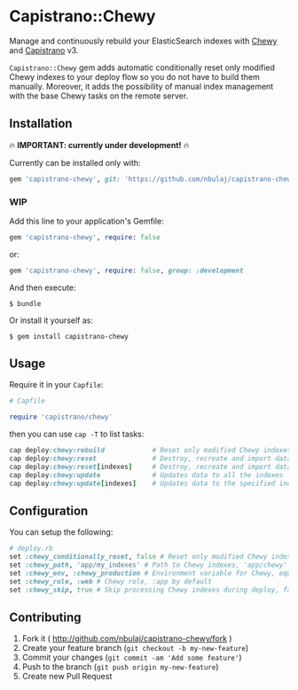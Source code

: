 # Capistrano::Chewy

Manage and continuously rebuild your ElasticSearch indexes with [Chewy](https://github.com/toptal/chewy/) and [Capistrano](https://github.com/capistrano/capistrano) v3.

`Capistrano::Chewy` gem adds automatic conditionally reset only modified Chewy indexes to your deploy flow so you do not have to build them manually.
Moreover, it adds the possibility of manual index management with the base Chewy tasks on the remote server.

## Installation

:fire: **IMPORTANT: currently under development!** :fire:

Currently can be installed only with:

```ruby
gem 'capistrano-chewy', git: 'https://github.com/nbulaj/capistrano-chewy.git'
```

### WIP

Add this line to your application's Gemfile:

```ruby
gem 'capistrano-chewy', require: false
```

or:

```ruby
gem 'capistrano-chewy', require: false, group: :development
```

And then execute:

```
$ bundle
```

Or install it yourself as:

```
$ gem install capistrano-chewy
```

## Usage

Require it in your `Capfile`:

```ruby
# Capfile

require 'capistrano/chewy'
```

then you can use ```cap -T``` to list tasks:

```ruby
cap deploy:chewy:rebuild            # Reset only modified Chewy indexes
cap deploy:chewy:reset              # Destroy, recreate and import data to all the indexes
cap deploy:chewy:reset[indexes]     # Destroy, recreate and import data to the specified indexes
cap deploy:chewy:update             # Updates data to all the indexes
cap deploy:chewy:update[indexes]    # Updates data to the specified indexes
```

## Configuration

You can setup the following:

```ruby
# deploy.rb
set :chewy_conditionally_reset, false # Reset only modified Chewy indexes, true by default
set :chewy_path, 'app/my_indexes' # Path to Chewy indexes, 'app/chewy' by default
set :chewy_env, :chewy_production # Environment variable for Chewy, equal to RAILS_ENV by default
set :chewy_role, :web # Chewy role, :app by default
set :chewy_skip, true # Skip processing Chewy indexes during deploy, false by default
```

## Contributing

1. Fork it ( http://github.com/nbulaj/capistrano-chewy/fork )
2. Create your feature branch (`git checkout -b my-new-feature`)
3. Commit your changes (`git commit -am 'Add some feature'`)
4. Push to the branch (`git push origin my-new-feature`)
5. Create new Pull Request
